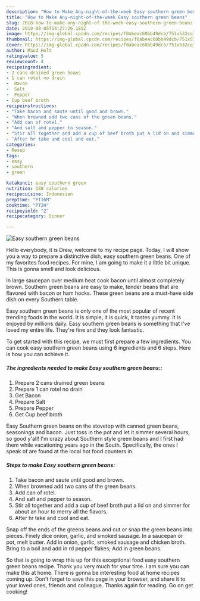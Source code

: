 ```yaml
---
description: "How to Make Any-night-of-the-week Easy southern green beans"
title: "How to Make Any-night-of-the-week Easy southern green beans"
slug: 2618-how-to-make-any-night-of-the-week-easy-southern-green-beans
date: 2019-08-05T14:27:26.185Z
image: https://img-global.cpcdn.com/recipes/f0abeac60bb49dcb/751x532cq70/easy-southern-green-beans-recipe-main-photo.jpg
thumbnail: https://img-global.cpcdn.com/recipes/f0abeac60bb49dcb/751x532cq70/easy-southern-green-beans-recipe-main-photo.jpg
cover: https://img-global.cpcdn.com/recipes/f0abeac60bb49dcb/751x532cq70/easy-southern-green-beans-recipe-main-photo.jpg
author: Maud Holt
ratingvalue: 5
reviewcount: 4
recipeingredient:
- 2 cans drained green beans
- 1 can rotel no drain
-  Bacon
-  Salt
-  Pepper
- Cup beef broth
recipeinstructions:
- "Take bacon and saute until good and brown."
- "When browned add two cans of the green beans."
- "Add can of rotel."
- "And salt and pepper to season."
- "Stir all together and add a cup of beef broth put a lid on and simmer for about an hour to merry all the flavors."
- "After hr take and cool and eat."
categories:
- Resep
tags:
- easy
- southern
- green

katakunci: easy southern green
nutrition: 188 calories
recipecuisine: Indonesian
preptime: "PT16M"
cooktime: "PT2H"
recipeyield: "2"
recipecategory: Dinner

---
```



![Easy southern green beans](https://img-global.cpcdn.com/recipes/f0abeac60bb49dcb/751x532cq70/easy-southern-green-beans-recipe-main-photo.jpg)

Hello everybody, it is Drew, welcome to my recipe page. Today, I will show you a way to prepare a distinctive dish, easy southern green beans. One of my favorites food recipes. For mine, I am going to make it a little bit unique. This is gonna smell and look delicious.

In large saucepan over medium heat cook bacon until almost completely brown. Southern green beans are easy to make, tender beans that are flavored with bacon or ham hocks. These green beans are a must-have side dish on every Southern table.

Easy southern green beans is only one of the most popular of recent trending foods in the world. It is simple, it is quick, it tastes yummy. It is enjoyed by millions daily. Easy southern green beans is something that I've loved my entire life. They're fine and they look fantastic.


To get started with this recipe, we must first prepare a few ingredients. You can cook easy southern green beans using 6 ingredients and 6 steps. Here is how you can achieve it.

##### The ingredients needed to make Easy southern green beans::

1. Prepare 2 cans drained green beans
1. Prepare 1 can rotel no drain
1. Get  Bacon
1. Prepare  Salt
1. Prepare  Pepper
1. Get Cup beef broth


Easy Southern green beans on the stovetop with canned green beans, seasonings and bacon. Just toss in the pot and let it simmer several hours, so good y&#39;all! I&#39;m crazy about Southern style green beans and I first had them while vacationing years ago in the South. Specifically, the ones I speak of are found at the local hot food counters in. 

##### Steps to make Easy southern green beans:

1. Take bacon and saute until good and brown.
1. When browned add two cans of the green beans.
1. Add can of rotel.
1. And salt and pepper to season.
1. Stir all together and add a cup of beef broth put a lid on and simmer for about an hour to merry all the flavors.
1. After hr take and cool and eat.


Snap off the ends of the greens beans and cut or snap the green beans into pieces. Finely dice onion, garlic, and smoked sausage. In a saucepan or pot, melt butter. Add in onion, garlic, smoked sausage and chicken broth. Bring to a boil and add in rd pepper flakes; Add in green beans. 

So that is going to wrap this up for this exceptional food easy southern green beans recipe. Thank you very much for your time. I am sure you can make this at home. There is gonna be interesting food at home recipes coming up. Don't forget to save this page in your browser, and share it to your loved ones, friends and colleague. Thanks again for reading. Go on get cooking!
